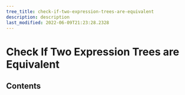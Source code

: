 ```yaml
---
tree_title: check-if-two-expression-trees-are-equivalent
description: description
last_modified: 2022-06-09T21:23:28.2328
---
```


# Check If Two Expression Trees are Equivalent

## Contents
